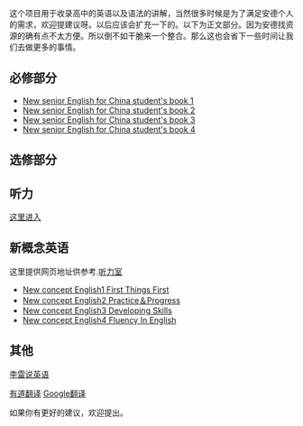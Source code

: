 <p>这个项目用于收录高中的英语以及语法的讲解，当然很多时候是为了满足安德个人的需求，欢迎提建议呀。以后应该会扩充一下的。以下为正文部分。因为安德找资源的确有点不太方便。所以倒不如干脆来一个整合。那么这也会省下一些时间让我们去做更多的事情。</p>
  <h2>必修部分</h2>
<ul>
  <li><a href="https://dfghj123tyuvi.github.io/Compulsory-English/%E5%BF%85%E4%BF%AE%E4%B8%80">New senior English for China student's book 1</a></li>
  <li><a href="https://dfghj123tyuvi.github.io/Compulsory-English/必修二.md">New senior English for China student's book 2</a></li>
  <li><a href="https://dfghj123tyuvi.github.io/Compulsory-English/必修三.md">New senior English for China student's book 3</a></li>
  <li><a href="https://dfghj123tyuvi.github.io/Compulsory-English/404.html">New senior English for China student's book 4</a></li>
</ul>
<h2>选修部分</h2>
<h2>听力</h2>
<p><a href="https://dfghj123tyuvi.github.io/Compulsory-English/listening">这里进入</a></p>
<h2>新概念英语</h2>
<p>这里提供网页地址供参考.<a href="http://www.tingroom.com/">听力室</a></p>
<ul>
  <li><a href="http://www.tingroom.com/lesson/nce1">New concept English1  First Things First</a></li>
  <li><a href="http://www.tingroom.com/lesson/nce2">New concept English2  Practice＆Progress</a></li>
  <li><a href="http://www.tingroom.com/lesson/nce3">New concept English3  Developing Skills</a></li>
  <li><a href="http://www.tingroom.com/lesson/nce4">New concept English4  Fluency In English</a></li>
</ul>
<h2>其他</h2>
<p><a href="https://list.youku.com/show/id_z09fdeac8c47311e3a705.html?spm=a2h0k.11417342.soresults.ddetail">李雷说英语</a></p>
<p><a href="http://fanyi.youdao.com/">有道翻译</a>   <a href="https://translate.google.cn/">Google翻译</a></p>
<p>如果你有更好的建议，欢迎提出。</p>
